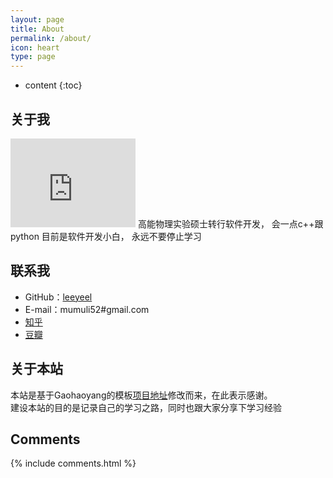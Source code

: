 ```yaml
---
layout: page
title: About
permalink: /about/
icon: heart
type: page
---
```


* content
{:toc}

## 关于我
<iframe src="https://githubbadge.appspot.com/leeyeel" style="border: 0;height: 142px;width: 200px;overflow: hidden;" frameBorder="0"></iframe>
高能物理实验硕士转行软件开发，  
会一点c++跟python    
目前是软件开发小白，   
永远不要停止学习    

## 联系我

* GitHub：[leeyeel](https://github.com/leeyeel)
* E-mail：mumuli52#gmail.com
* [知乎](https://www.zhihu.com/people/lin-mou-6)
* [豆瓣](https://www.douban.com/people/freedom52/)

## 关于本站
本站是基于Gaohaoyang的模板[项目地址](https://github.com/Gaohaoyang/gaohaoyang.github.io)修改而来，在此表示感谢。   
建设本站的目的是记录自己的学习之路，同时也跟大家分享下学习经验    

## Comments

{% include comments.html %}
